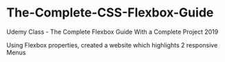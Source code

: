 # The-Complete-CSS-Flexbox-Guide

Udemy Class - The Complete Flexbox Guide With a Complete Project 2019

Using Flexbox properties, created a website which highlights 2 responsive Menus
